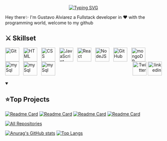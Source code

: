 <p align="center"><a href="https://github.com/gus-rkds"><img src="https://readme-typing-svg.demolab.com?font=Fira+Code&weight=700&size=36&pause=1500&color=3BD3F7&center=true&vCenter=true&width=435&lines=Fullstack+Developer" alt="Typing SVG" /></a></p>

<p>Hey there✨ I'm Gustavo Alviarez a Fullstack developer in ❤ with the programming world, welcome to my github</p>

<h2 align="left"> ⚔ Skillset </h2>

<img align="left" alt="Git" width="45px" style="padding-right:10px;" src="https://cdn.jsdelivr.net/gh/devicons/devicon/icons/git/git-original.svg" />
<img align="left" alt="HTML" width="45px" style="padding-right:10px;" src="https://cdn.jsdelivr.net/gh/devicons/devicon/icons/html5/html5-plain.svg" />
<img align="left" alt="CSS" width="45px" style="padding-right:10px;" src="https://cdn.jsdelivr.net/gh/devicons/devicon/icons/css3/css3-plain.svg" />
<img align="left" alt="JavaScript" width="45px" style="padding-right:10px;" src="https://cdn.jsdelivr.net/gh/devicons/devicon/icons/javascript/javascript-plain.svg" />
<img align="left" alt="React" width="45px" style="padding-right:10px;" src="https://cdn.jsdelivr.net/gh/devicons/devicon/icons/react/react-original.svg" />
<img align="left" alt="NodeJS" width="45px" style="padding-right:10px;" src="https://cdn.jsdelivr.net/gh/devicons/devicon/icons/nodejs/nodejs-original.svg" />
<img align="left" alt="GitHub" width="45px" style="padding-right:10px;" src="https://cdn.jsdelivr.net/gh/devicons/devicon/icons/github/github-original.svg" />
<img align="left" alt="mongoDB" width="45px" style="padding-right:10px;" src="https://cdn.jsdelivr.net/gh/devicons/devicon/icons/mongodb/mongodb-original.svg" />
<img align="left" alt="mySql" width="45px" style="padding-right:10px;" src="https://cdn.jsdelivr.net/gh/devicons/devicon/icons/mysql/mysql-original.svg" />
<img align="left" alt="mySql" width="45px" style="padding-right:10px;" src="https://cdn.jsdelivr.net/gh/devicons/devicon/icons/nextjs/nextjs-line.svg" />
<img align="left" alt="mySql" width="45px" style="padding-right:10px;" src="https://cdn.jsdelivr.net/gh/devicons/devicon/icons/wordpress/wordpress-plain.svg" />
<p align="right">  <a "href="https://twitter.com/gus_rkds"><img width="45px" alt="Twitter" title="Twitter" src="https://cdn.jsdelivr.net/gh/devicons/devicon/icons/twitter/twitter-original.svg"/></a>
  <a href="https://www.linkedin.com/in/gustavo-alviarez/"><img width="45px" alt="linkedin" title="linkedin" src="https://cdn.jsdelivr.net/gh/devicons/devicon/icons/linkedin/linkedin-original.svg"/></a></p>

<details open> 
  <summary><h2>⭐Top Projects</h2></summary>
  
[![Readme Card](https://github-readme-stats.vercel.app/api/pin/?username=gus-rkds&repo=portofolio&theme=react)](https://github.com/gus-rkds/portofolio)
[![Readme Card](https://github-readme-stats.vercel.app/api/pin/?username=gus-rkds&repo=algorithms&theme=react)](https://github.com/gus-rkds/algorithms)
[![Readme Card](https://github-readme-stats.vercel.app/api/pin/?username=gus-rkds&repo=themoviesplace&theme=react)](https://github.com/gus-rkds/themoviesplace)
[![Readme Card](https://github-readme-stats.vercel.app/api/pin/?username=gus-rkds&repo=TheBigHeads&theme=react)](https://github.com/gus-rkds/thebigheads)
  
  <a href="https://github.com/gus-rkds?tab=repositories"><img alt="All Repositories" title="All Repositories" src="https://custom-icon-badges.demolab.com/badge/-Click%20Here%20For%20All%20My%20Repos-161B22?style=for-the-badge&logoColor=white&logo=repo"/></a>
</details>

  <!-- credits to DenverCoder1 - https://github.com/DenverCoder1 -->
  <!-- credits to anuraghazra - https://github.com/anuraghazra/github-readme-stats -->
  
  [![Anurag's GitHub stats](https://github-readme-stats.vercel.app/api?username=gus-rkds&theme=react)](https://github.com/gus-rkds)
  [![Top Langs](https://github-readme-stats.vercel.app/api/top-langs/?username=gus-rkds&layout=compact&theme=react)](https://github.com/gus-rkds)

  
